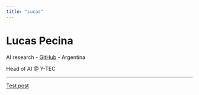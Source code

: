 ```yaml
---
title: "Lucas"
---
```


# Lucas Pecina

AI research - [GitHub](https://github.com/lucaspecina) - Argentina

Head of AI @ Y-TEC

---

[Test post](2025-08-20-test/)